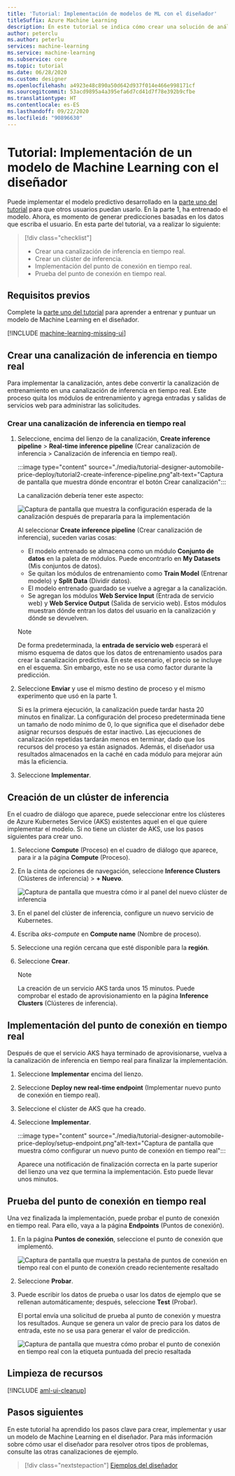 ```yaml
---
title: 'Tutorial: Implementación de modelos de ML con el diseñador'
titleSuffix: Azure Machine Learning
description: En este tutorial se indica cómo crear una solución de análisis predictivo en el diseñador de Azure Machine Learning. Entrene, puntúe e implemente un modelo de Machine Learning mediante módulos de arrastrar y colocar.
author: peterclu
ms.author: peterlu
services: machine-learning
ms.service: machine-learning
ms.subservice: core
ms.topic: tutorial
ms.date: 06/28/2020
ms.custom: designer
ms.openlocfilehash: a4923e48c890a50d642d937f014e466e998171cf
ms.sourcegitcommit: 53acd9895a4a395efa6d7cd41d7f78e392b9cfbe
ms.translationtype: HT
ms.contentlocale: es-ES
ms.lasthandoff: 09/22/2020
ms.locfileid: "90896630"
---
```

# <a name="tutorial-deploy-a-machine-learning-model-with-the-designer"></a>Tutorial: Implementación de un modelo de Machine Learning con el diseñador


Puede implementar el modelo predictivo desarrollado en la [parte uno del tutorial](tutorial-designer-automobile-price-train-score.md) para que otros usuarios puedan usarlo. En la parte 1, ha entrenado el modelo. Ahora, es momento de generar predicciones basadas en los datos que escriba el usuario. En esta parte del tutorial, va a realizar lo siguiente:

> [!div class="checklist"]
> * Crear una canalización de inferencia en tiempo real.
> * Crear un clúster de inferencia.
> * Implementación del punto de conexión en tiempo real.
> * Prueba del punto de conexión en tiempo real.

## <a name="prerequisites"></a>Requisitos previos

Complete la [parte uno del tutorial](tutorial-designer-automobile-price-train-score.md) para aprender a entrenar y puntuar un modelo de Machine Learning en el diseñador.

[!INCLUDE [machine-learning-missing-ui](../../includes/machine-learning-missing-ui.md)]

## <a name="create-a-real-time-inference-pipeline"></a>Crear una canalización de inferencia en tiempo real

Para implementar la canalización, antes debe convertir la canalización de entrenamiento en una canalización de inferencia en tiempo real. Este proceso quita los módulos de entrenamiento y agrega entradas y salidas de servicios web para administrar las solicitudes.

### <a name="create-a-real-time-inference-pipeline"></a>Crear una canalización de inferencia en tiempo real

1. Seleccione, encima del lienzo de la canalización, **Create inference pipeline** > **Real-time inference pipeline** (Crear canalización de inferencia > Canalización de inferencia en tiempo real).

    :::image type="content" source="./media/tutorial-designer-automobile-price-deploy/tutorial2-create-inference-pipeline.png"alt-text="Captura de pantalla que muestra dónde encontrar el botón Crear canalización":::

    La canalización debería tener este aspecto: 

   ![Captura de pantalla que muestra la configuración esperada de la canalización después de prepararla para la implementación](./media/tutorial-designer-automobile-price-deploy/real-time-inference-pipeline.png)

    Al seleccionar **Create inference pipeline** (Crear canalización de inferencia), suceden varias cosas:
    
    * El modelo entrenado se almacena como un módulo **Conjunto de datos** en la paleta de módulos. Puede encontrarlo en **My Datasets** (Mis conjuntos de datos).
    * Se quitan los módulos de entrenamiento como **Train Model** (Entrenar modelo) y **Split Data** (Dividir datos).
    * El modelo entrenado guardado se vuelve a agregar a la canalización.
    * Se agregan los módulos **Web Service Input** (Entrada de servicio web) y **Web Service Output** (Salida de servicio web). Estos módulos muestran dónde entran los datos del usuario en la canalización y dónde se devuelven.

    > [!NOTE]
    > De forma predeterminada, la **entrada de servicio web** esperará el mismo esquema de datos que los datos de entrenamiento usados para crear la canalización predictiva. En este escenario, el precio se incluye en el esquema. Sin embargo, este no se usa como factor durante la predicción.
    >

1. Seleccione **Enviar** y use el mismo destino de proceso y el mismo experimento que usó en la parte 1.

    Si es la primera ejecución, la canalización puede tardar hasta 20 minutos en finalizar. La configuración del proceso predeterminada tiene un tamaño de nodo mínimo de 0, lo que significa que el diseñador debe asignar recursos después de estar inactivo. Las ejecuciones de canalización repetidas tardarán menos en terminar, dado que los recursos del proceso ya están asignados. Además, el diseñador usa resultados almacenados en la caché en cada módulo para mejorar aún más la eficiencia.

1. Seleccione **Implementar**.

## <a name="create-an-inferencing-cluster"></a>Creación de un clúster de inferencia

En el cuadro de diálogo que aparece, puede seleccionar entre los clústeres de Azure Kubernetes Service (AKS) existentes aquel en el que quiere implementar el modelo. Si no tiene un clúster de AKS, use los pasos siguientes para crear uno.

1. Seleccione **Compute** (Proceso) en el cuadro de diálogo que aparece, para ir a la página **Compute** (Proceso).

1. En la cinta de opciones de navegación, seleccione **Inference Clusters** (Clústeres de inferencia) >  **+ Nuevo**.

    ![Captura de pantalla que muestra cómo ir al panel del nuevo clúster de inferencia](./media/tutorial-designer-automobile-price-deploy/new-inference-cluster.png)
   
1. En el panel del clúster de inferencia, configure un nuevo servicio de Kubernetes.

1. Escriba *aks-compute* en **Compute name** (Nombre de proceso).
    
1. Seleccione una región cercana que esté disponible para la **región**.

1. Seleccione **Crear**.

    > [!NOTE]
    > La creación de un servicio AKS tarda unos 15 minutos. Puede comprobar el estado de aprovisionamiento en la página **Inference Clusters** (Clústeres de inferencia).
    >

## <a name="deploy-the-real-time-endpoint"></a>Implementación del punto de conexión en tiempo real

Después de que el servicio AKS haya terminado de aprovisionarse, vuelva a la canalización de inferencia en tiempo real para finalizar la implementación.

1. Seleccione **Implementar** encima del lienzo.

1. Seleccione **Deploy new real-time endpoint** (Implementar nuevo punto de conexión en tiempo real). 

1. Seleccione el clúster de AKS que ha creado.

1. Seleccione **Implementar**.
    
    :::image type="content" source="./media/tutorial-designer-automobile-price-deploy/setup-endpoint.png"alt-text="Captura de pantalla que muestra cómo configurar un nuevo punto de conexión en tiempo real":::

    Aparece una notificación de finalización correcta en la parte superior del lienzo una vez que termina la implementación. Esto puede llevar unos minutos.

## <a name="test-the-real-time-endpoint"></a>Prueba del punto de conexión en tiempo real

Una vez finalizada la implementación, puede probar el punto de conexión en tiempo real. Para ello, vaya a la página **Endpoints** (Puntos de conexión).

1. En la página **Puntos de conexión**, seleccione el punto de conexión que implementó.

    ![Captura de pantalla que muestra la pestaña de puntos de conexión en tiempo real con el punto de conexión creado recientemente resaltado](./media/tutorial-designer-automobile-price-deploy/endpoints.png)

1. Seleccione **Probar**.

1. Puede escribir los datos de prueba o usar los datos de ejemplo que se rellenan automáticamente; después, seleccione **Test** (Probar).

    El portal envía una solicitud de prueba al punto de conexión y muestra los resultados. Aunque se genera un valor de precio para los datos de entrada, este no se usa para generar el valor de predicción.

    ![Captura de pantalla que muestra cómo probar el punto de conexión en tiempo real con la etiqueta puntuada del precio resaltada](./media/tutorial-designer-automobile-price-deploy/test-endpoint.png)

## <a name="clean-up-resources"></a>Limpieza de recursos

[!INCLUDE [aml-ui-cleanup](../../includes/aml-ui-cleanup.md)]

## <a name="next-steps"></a>Pasos siguientes

En este tutorial ha aprendido los pasos clave para crear, implementar y usar un modelo de Machine Learning en el diseñador. Para más información sobre cómo usar el diseñador para resolver otros tipos de problemas, consulte las otras canalizaciones de ejemplo.

> [!div class="nextstepaction"]
> [Ejemplos del diseñador](samples-designer.md)
